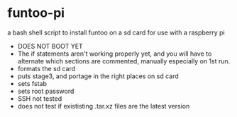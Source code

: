 funtoo-pi
=========

a bash shell script to install funtoo on a sd card for use with a raspberry pi

- DOES NOT BOOT YET
- The if statements aren't working properly yet, and you will have to alternate which sections are commented, manually especially on 1st run.
- formats the sd card
- puts stage3, and portage in the right places on sd card
- sets fstab
- sets root password
- SSH not tested
- does not test if exististing .tar.xz files are the latest version

